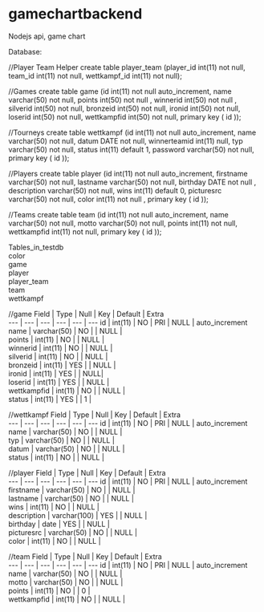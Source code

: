 # gamechartbackend
Nodejs api, game chart

Database:

//Player Team Helper
create table player_team (player_id int(11) not null, team_id int(11) not null, wettkampf_id int(11) not null);

//Games
create table game (id int(11) not null auto_increment, name varchar(50) not null, points int(50) not null , winnerid int(50) not null
, silverid int(50) not null, bronzeid int(50) not null, ironid int(50) not null, loserid int(50) not null, wettkampfid int(50) not null, primary key ( id ));

//Tourneys
create table wettkampf (id int(11) not null auto_increment, name varchar(50) not null, datum DATE not null, winnerteamid int(11) null, typ varchar(50) not null, status int(11) default 1, password varchar(50) not null, primary key ( id ));

//Players
create table player (id int(11) not null auto_increment, firstname varchar(50) not null, lastname varchar(50) not null, birthday DATE not null
, description varchar(50) not null, wins int(11) default 0, picturesrc varchar(50) not null, color int(11) not null , primary key ( id ));

//Teams
create table team (id int(11) not null auto_increment, name varchar(50) not null, motto varchar(50) not null,  points int(11) not null, wettkampfid int(11) not null, primary key ( id ));



 Tables_in_testdb         
 color            
 game             
 player           
 player_team      
 team             
 wettkampf        


//game
 Field | Type | Null | Key | Default | Extra          
--- | --- | --- | --- | --- | ---
id | int(11) | NO | PRI | NULL | auto_increment 
name | varchar(50) | NO | | NULL |                
points | int(11) | NO | | NULL |               
winnerid | int(11) | NO | | NULL |              
silverid | int(11) | NO | | NULL |             
bronzeid | int(11) | YES | | NULL |            
ironid | int(11) | YES | | NULL|              
loserid | int(11) | YES  | | NULL |             
wettkampfid | int(11) | NO | | NULL |           
status | int(11) | YES  | | 1 |         


//wettkampf
 Field    | Type        | Null | Key | Default | Extra          
--- | --- | --- | --- | --- | ---
 id       | int(11)     | NO   | PRI | NULL    | auto_increment 
 name     | varchar(50) | NO   |     | NULL    |                
 typ      | varchar(50) | NO   |     | NULL    |               
 datum    | varchar(50) | NO   |     | NULL    |                
 status   | int(11)     | NO   |     | NULL    |                


//player
 Field       | Type         | Null | Key | Default | Extra          
--- | --- | --- | --- | --- | ---
 id          | int(11)      | NO   | PRI | NULL    | auto_increment 
 firstname   | varchar(50)  | NO   |     | NULL    |                
 lastname    | varchar(50)  | NO   |     | NULL    |                
 wins        | int(11)      | NO   |     | NULL    |                
 description | varchar(100) | YES  |     | NULL    |                
 birthday    | date         | YES  |     | NULL    |                
 picturesrc  | varchar(50)  | NO   |     | NULL    |                
 color       | int(11)      | NO   |     | NULL    |                


//team
 Field       | Type        | Null | Key | Default | Extra          
--- | --- | --- | --- | --- | ---
 id          | int(11)     | NO   | PRI | NULL    | auto_increment 
 name        | varchar(50) | NO   |     | NULL    |                
 motto       | varchar(50) | NO   |     | NULL    |                
 points      | int(11)     | NO   |     | 0       |                
 wettkampfid | int(11)     | NO   |     | NULL    |                

